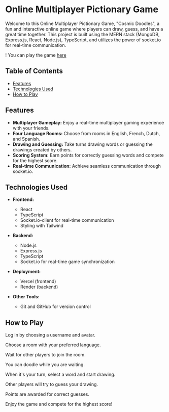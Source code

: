 # Online Multiplayer Pictionary Game

Welcome to this Online Multiplayer Pictionary Game, "Cosmic Doodles", a fun and interactive online game where players can draw, guess, and have a great time together. This project is built using the MERN stack (MongoDB, Express.js, React, Node.js), TypeScript, and utilizes the power of socket.io for real-time communication.

! You can play the game [here](https://cosmic-doodles.vercel.app/)

## Table of Contents

- [Features](#features)
- [Technologies Used](#technologies-used)
- [How to Play](#how-to-play)


## Features

- **Multiplayer Gameplay:** Enjoy a real-time multiplayer gaming experience with your friends.
- **Four Language Rooms:** Choose from rooms in English, French, Dutch, and Spanish.
- **Drawing and Guessing:** Take turns drawing words or guessing the drawings created by others.
- **Scoring System:** Earn points for correctly guessing words and compete for the highest score.
- **Real-time Communication:** Achieve seamless communication through socket.io.


## Technologies Used

- **Frontend:**
  - React
  - TypeScript
  - Socket.io-client for real-time communication
  - Styling with Tailwind

- **Backend:**
  - Node.js
  - Express.js
  - TypeScript
  - Socket.io for real-time game synchronization

- **Deployment:**
  - Vercel (frontend)
  - Render (backend)

- **Other Tools:**
  - Git and GitHub for version control


## How to Play

Log in by choosing a username and avatar.

Choose a room with your preferred language.

Wait for other players to join the room. 

You can doodle while you are waiting.

When it's your turn, select a word and start drawing.

Other players will try to guess your drawing.

Points are awarded for correct guesses.

Enjoy the game and compete for the highest score!